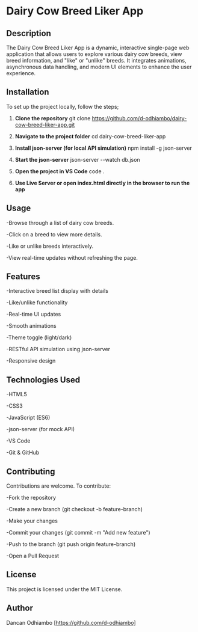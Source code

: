 # Dairy Cow Breed Liker App

## Description
The Dairy Cow Breed Liker App is a dynamic, interactive single-page web application that allows users to explore various dairy cow breeds, view breed information, and "like" or "unlike" breeds. It integrates animations, asynchronous data handling, and modern UI elements to enhance the user experience.

## Installation
To set up the project locally, follow the steps;

1. **Clone the repository**
   git clone https://github.com/d-odhiambo/dairy-cow-breed-liker-app.git

2. **Navigate to the project folder**
   cd dairy-cow-breed-liker-app

3. **Install json-server (for local API simulation)**
   npm install -g json-server

4. **Start the json-server**
json-server --watch db.json

5. **Open the project in VS Code**
code .

6. **Use Live Server or open index.html directly in the browser to run the app**

## Usage
-Browse through a list of dairy cow breeds.

-Click on a breed to view more details.

-Like or unlike breeds interactively.

-View real-time updates without refreshing the page.

## Features
-Interactive breed list display with details

-Like/unlike functionality

-Real-time UI updates

-Smooth animations

-Theme toggle (light/dark)

-RESTful API simulation using json-server

-Responsive design

## Technologies Used
-HTML5

-CSS3

-JavaScript (ES6)

-json-server (for mock API)

-VS Code

-Git & GitHub

## Contributing
Contributions are welcome. To contribute:

-Fork the repository

-Create a new branch (git checkout -b feature-branch)

-Make your changes

-Commit your changes (git commit -m "Add new feature")

-Push to the branch (git push origin feature-branch)

-Open a Pull Request

## License
This project is licensed under the MIT License.

## Author
Dancan Odhiambo [https://github.com/d-odhiambo]


